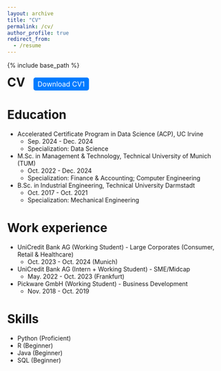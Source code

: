 ```yaml
---
layout: archive
title: "CV"
permalink: /cv/
author_profile: true
redirect_from:
  - /resume
---
```


{% include base_path %}

<h1 class="page__title" style="display: inline;">CV</h1>
<a href="/files/CV.pdf" download style="display: inline-block; margin-left: 15px; padding: 5px 10px; background-color: #007BFF; color: white; text-decoration: none; border-radius: 5px; font-size: 16px;">Download CV1</a>

Education
======
* Accelerated Certificate Program in Data Science (ACP), UC Irvine
  * Sep. 2024 - Dec. 2024
  * Specialization: Data Science
* M.Sc. in Management & Technology, Technical University of Munich (TUM)
  * Oct. 2022 - Dec. 2024
  * Specialization: Finance & Accounting; Computer Engineering
* B.Sc. in Industrial Engineering, Technical University Darmstadt
  * Oct. 2017 - Oct. 2021
  * Specialization: Mechanical Engineering

Work experience
======
* UniCredit Bank AG (Working Student) - Large Corporates (Consumer, Retail & Healthcare)
  * Oct. 2023 - Oct. 2024 (Munich)
* UniCredit Bank AG (Intern + Working Student) - SME/Midcap 
  * May. 2022 - Oct. 2023 (Frankfurt)
* Pickware GmbH (Working Student) - Business Development
  * Nov. 2018 - Oct. 2019
  
Skills
======
* Python (Proficient)
* R (Beginner)
* Java (Beginner)
* SQL (Beginner)


